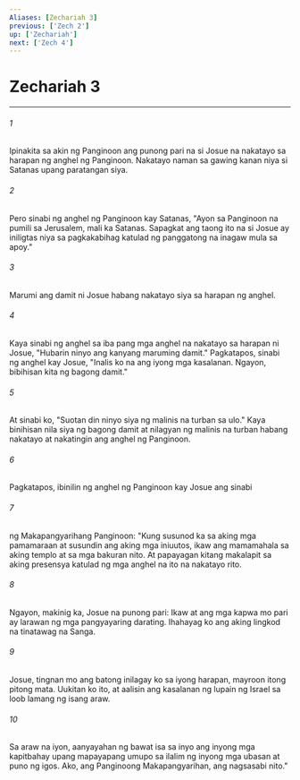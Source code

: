 ```yaml
---
Aliases: [Zechariah 3]
previous: ['Zech 2']
up: ['Zechariah']
next: ['Zech 4']
---
```

# Zechariah 3

***

###### 1
Ipinakita sa akin ng Panginoon ang punong pari na si Josue na nakatayo sa harapan ng anghel ng Panginoon. Nakatayo naman sa gawing kanan niya si Satanas upang paratangan siya. 

###### 2
Pero sinabi ng anghel ng Panginoon kay Satanas, "Ayon sa Panginoon na pumili sa Jerusalem, mali ka Satanas. Sapagkat ang taong ito na si Josue ay iniligtas niya sa pagkakabihag katulad ng panggatong na inagaw mula sa apoy." 

###### 3
Marumi ang damit ni Josue habang nakatayo siya sa harapan ng anghel. 

###### 4
Kaya sinabi ng anghel sa iba pang mga anghel na nakatayo sa harapan ni Josue, "Hubarin ninyo ang kanyang maruming damit." Pagkatapos, sinabi ng anghel kay Josue, "Inalis ko na ang iyong mga kasalanan. Ngayon, bibihisan kita ng bagong damit." 

###### 5
At sinabi ko, "Suotan din ninyo siya ng malinis na turban sa ulo." Kaya binihisan nila siya ng bagong damit at nilagyan ng malinis na turban habang nakatayo at nakatingin ang anghel ng Panginoon. 

###### 6
Pagkatapos, ibinilin ng anghel ng Panginoon kay Josue ang sinabi 

###### 7
ng Makapangyarihang Panginoon: "Kung susunod ka sa aking mga pamamaraan at susundin ang aking mga iniuutos, ikaw ang mamamahala sa aking templo at sa mga bakuran nito. At papayagan kitang makalapit sa aking presensya katulad ng mga anghel na ito na nakatayo rito. 

###### 8
Ngayon, makinig ka, Josue na punong pari: Ikaw at ang mga kapwa mo pari ay larawan ng mga pangyayaring darating. Ihahayag ko ang aking lingkod na tinatawag na Sanga. 

###### 9
Josue, tingnan mo ang batong inilagay ko sa iyong harapan, mayroon itong pitong mata. Uukitan ko ito, at aalisin ang kasalanan ng lupain ng Israel sa loob lamang ng isang araw. 

###### 10
Sa araw na iyon, aanyayahan ng bawat isa sa inyo ang inyong mga kapitbahay upang mapayapang umupo sa ilalim ng inyong mga ubasan at puno ng igos. Ako, ang Panginoong Makapangyarihan, ang nagsasabi nito."
